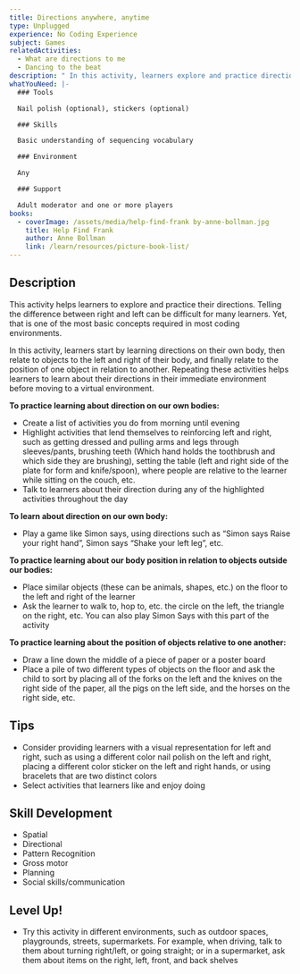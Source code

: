 ```yaml
---
title: Directions anywhere, anytime
type: Unplugged
experience: No Coding Experience
subject: Games
relatedActivities:
  - What are directions to me
  - Dancing to the beat
description: " In this activity, learners explore and practice directions."
whatYouNeed: |-
  ### Tools

  Nail polish (optional), stickers (optional)

  ### Skills

  Basic understanding of sequencing vocabulary

  ### Environment

  Any

  ### Support

  Adult moderator and one or more players
books:
  - coverImage: /assets/media/help-find-frank by-anne-bollman.jpg
    title: Help Find Frank
    author: Anne Bollman
    link: /learn/resources/picture-book-list/
---
```

## Description

This activity helps learners to explore and practice their directions. Telling the difference between right and left can be difficult for many learners. Yet, that is one of the most basic concepts required in most coding environments. 

In this activity, learners start by learning directions on their own body, then relate to objects to the left and right of their body, and finally relate to the position of one object in relation to another. Repeating these activities helps learners to learn about their directions in their immediate environment before moving to a virtual environment.

**To practice learning about direction on our own bodies:**

* Create a list of activities you do from morning until evening
* Highlight activities that lend themselves to reinforcing left and right, such as getting dressed and pulling arms and legs through sleeves/pants, brushing teeth (Which hand holds the toothbrush and which side they are brushing), setting the table (left and right side of the plate for form and knife/spoon), where people are relative to the learner while sitting on the couch, etc.
* Talk to learners about their direction during any of the highlighted activities throughout the day

**To learn about direction on our own body:**

* Play a game like Simon says, using directions such as “Simon says Raise your right hand”, Simon says “Shake your left leg”, etc.

**To practice learning about our body position in relation to objects outside our bodies:**

* Place similar objects (these can be animals, shapes, etc.) on the floor to the left and right of the learner
* Ask the learner to walk to, hop to, etc. the circle on the left, the triangle on the right, etc. You can also play Simon Says with this part of the activity

**To practice learning about the position of objects relative to one another:**

* Draw a line down the middle of a piece of paper or a poster board
* Place a pile of two different types of objects on the floor and ask the child to sort by placing all of the forks on the left and the knives on the right side of the paper, all the pigs on the left side, and the horses on the right side, etc.

## Tips

* Consider providing learners with a visual representation for left and right, such as using a different color nail polish on the left and right, placing a different color sticker on the left and right hands, or using bracelets that are two distinct colors
* Select activities that learners like and enjoy doing

## Skill Development

* Spatial 
* Directional 
* Pattern Recognition
* Gross motor 
* Planning
* Social skills/communication

## Level Up!

* Try this activity in different environments, such as outdoor spaces, playgrounds, streets, supermarkets. For example, when driving, talk to them about turning right/left, or going straight; or in a supermarket, ask them about items on the right, left, front, and back shelves